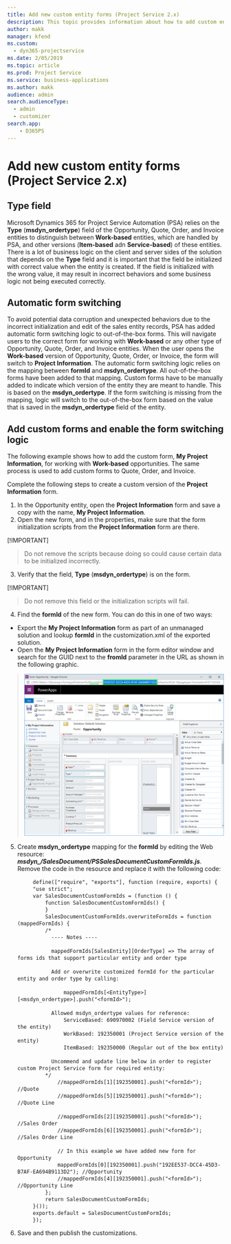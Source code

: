 ```yaml
---
title: Add new custom entity forms (Project Service 2.x)
description: This topic provides information about how to add custom entity forms for Opportunities, Quotes, Orders, or Invoices in Project Service 2.x.
author: makk
manager: kfend
ms.custom:
  - dyn365-projectservice
ms.date: 2/05/2019
ms.topic: article
ms.prod: Project Service
ms.service: business-applications
ms.author: makk
audience: admin
search.audienceType: 
  - admin
  - customizer
search.app: 
    - D365PS
---
```


# Add new custom entity forms (Project Service 2.x)

## Type field 

Microsoft Dynamics 365 for Project Service Automation (PSA) relies on the **Type** (**msdyn_ordertype**) field of the Opportunity, Quote, Order, and Invoice entities to distinguish between **Work-based** entities, which are handled by PSA, and other versions (**Item-based** adn **Service-based**) of these entities. There is a lot of business logic on the client and server sides of the solution that depends on the **Type** field and it is important that the field be initialized with correct value when the entity is created. If the field is initialized with the wrong value, it may result in incorrect behaviors and some business logic not being executed correctly.

## Automatic form switching

To avoid potential data corruption and unexpected behaviors due to the incorrect initialization and edit of the sales entity records, PSA has added automatic form switching logic to out-of-the-box forms. This will navigate users to the correct form for working with **Work-based** or any other type of Opportunity, Quote, Order, and Invoice entities. When the user opens the **Work-based** version of Opportunity, Quote, Order, or Invoice, the form will switch to **Project Information**. The automatic form switching logic relies on the mapping between **formId** and **msdyn_ordertype**. All out-of-the-box forms have been added to that mapping. Custom forms have to be manually added to indicate which version of the entity they are meant to handle. This is based on the **msdyn_ordertype**. If the form switching is missing from the mapping, logic will switch to the out-of-the-box form based on the value that is saved in the **msdyn_ordertype** field of the entity.

## Add custom forms and enable the form switching logic

The following example shows how to add the custom form, **My Project Information**, for working with **Work-based** opportunities. The same process is used to add custom forms to Quote, Order, and Invoice.

Complete the following steps to create a custom version of the **Project Information** form.

1. In the Opportunity entity, open the **Project Information** form and save a copy with the name, **My Project Information**.
2. Open the new form, and in the properties, make sure that the form initialization scripts from the **Project Information** form are there. 

  [!IMPORTANT]
  > Do not remove the scripts because doing so could cause certain data to be initialized incorrectly.

3. Verify that the field, **Type** (**msdyn_ordertype**) is on the form. 

  [!IMPORTANT]
  > Do not remove this field or the initialization scripts will fail.

4. Find the **formId** of the new form. You can do this in one of two ways:

  - Export the **My Project Information** form as part of an unmanaged solution and lookup **formId** in the customization.xml of the exported solution.
  - Open the **My Project Information** form in the form editor window and search for the GUID next to the **fromId** parameter in the URL as shown in the following graphic.

  > ![Screenshot about identifying formId of the new form](media/how-to-add-custom-forms-in-v2.0.png)

5. Create **msdyn_ordertype** mapping for the **formId** by editing the Web resource: ***msdyn_/SalesDocument/PSSalesDocumentCustomFormIds.js***. Remove the code in the resource and replace it with the following code:

            define(["require", "exports"], function (require, exports) {
            "use strict";
            var SalesDocumentCustomFormIds = (function () {
                function SalesDocumentCustomFormIds() {
                }
                SalesDocumentCustomFormIds.overwriteFormIds = function (mappedFormIds) {
                /*
                  ---- Notes ----
              
                  mappedFormIds[SalesEntity][OrderType] => The array of forms ids that support particular entity and order type
              
                  Add or overwrite customized formId for the particular entity and order type by calling:
              
                      mappedFormIds[<EntityType>][<msdyn_ordertype>].push("<formId>");
              
                  Allowed msdyn_ordertype values for reference:
                      ServiceBased: 690970002 (Field Service version of the entity)
                      WorkBased: 192350001 (Project Service version of the entity)
                      ItemBased: 192350000 (Regular out of the box entity)
              
                  Uncommend and update line below in order to register custom Project Service form for required entity:
                */		
                    //mappedFormIds[1][192350001].push("<formId>"); //Quote
                    //mappedFormIds[5][192350001].push("<formId>"); //Quote Line

                    //mappedFormIds[2][192350001].push("<formId>"); //Sales Order
                    //mappedFormIds[6][192350001].push("<formId>"); //Sales Order Line
                    
                    // In this example we have added new form for Opportunity
                    mappedFormIds[0][192350001].push("192EE537-DCC4-45D3-B7AF-EA694B9113D2"); //Opportunity
                    //mappedFormIds[4][192350001].push("<formId>"); //Opportunity Line
                };
                return SalesDocumentCustomFormIds;
            }());
            exports.default = SalesDocumentCustomFormIds;
            });
  
  6. Save and then publish the customizations.
